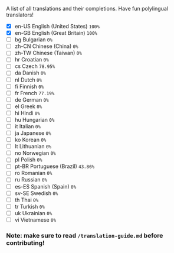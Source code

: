 A list of all translations and their completions.
Have fun polylingual translators!

- [x] en-US	English (United States) `100%`
- [x] en-GB	English (Great Britain) `100%`
- [ ] bg	Bulgarian `0%`
- [ ] zh-CN	Chinese (China) `0%`
- [ ] zh-TW	Chinese (Taiwan) `0%`
- [ ] hr	Croatian `0%`
- [ ] cs	Czech `78.95%`
- [ ] da	Danish `0%`
- [ ] nl	Dutch `0%`
- [ ] fi	Finnish `0%`
- [ ] fr	French `77.19%`
- [ ] de	German `0%`
- [ ] el	Greek `0%`
- [ ] hi	Hindi `0%`
- [ ] hu	Hungarian `0%`
- [ ] it	Italian `0%`
- [ ] ja	Japanese `0%`
- [ ] ko	Korean `0%`
- [ ] lt	Lithuanian `0%`
- [ ] no	Norwegian `0%`
- [ ] pl	Polish `0%`
- [ ] pt-BR	Portuguese (Brazil) `43.86%`
- [ ] ro	Romanian `0%`
- [ ] ru	Russian `0%`
- [ ] es-ES	Spanish (Spain) `0%`
- [ ] sv-SE	Swedish `0%`
- [ ] th	Thai `0%`
- [ ] tr	Turkish `0%`
- [ ] uk	Ukrainian `0%`
- [ ] vi	Vietnamese `0%`

### Note: make sure to read `/translation-guide.md` before contributing!